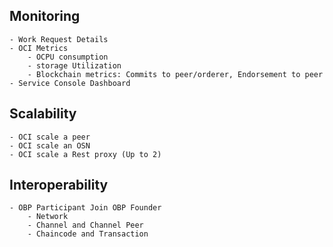 ## Monitoring
    - Work Request Details
    - OCI Metrics
        - OCPU consumption
        - storage Utilization
        - Blockchain metrics: Commits to peer/orderer, Endorsement to peer
    - Service Console Dashboard
## Scalability
    - OCI scale a peer
    - OCI scale an OSN
    - OCI scale a Rest proxy (Up to 2)
## Interoperability
    - OBP Participant Join OBP Founder
        - Network
        - Channel and Channel Peer
        - Chaincode and Transaction